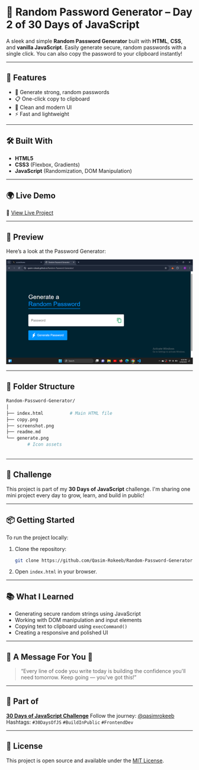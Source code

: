 
# 🔐 Random Password Generator – Day 2 of 30 Days of JavaScript

A sleek and simple **Random Password Generator** built with **HTML**, **CSS**, and **vanilla JavaScript**. Easily generate secure, random passwords with a single click. You can also copy the password to your clipboard instantly!

---

## 🚀 Features

* 🔁 Generate strong, random passwords
* 📋 One-click copy to clipboard
* 🎨 Clean and modern UI
* ⚡ Fast and lightweight

---

## 🛠️ Built With

* **HTML5**
* **CSS3** (Flexbox, Gradients)
* **JavaScript** (Randomization, DOM Manipulation)

---

## 🌍 Live Demo

🔗 [View Live Project](https://qasim-rokeeb.github.io/Random-Password-Generator/)

---

## 📸 Preview

Here’s a look at the Password Generator:

![App Preview](https://raw.githubusercontent.com/Qasim-Rokeeb/Random-Password-Generator/main/screenshot.png)

---

## 📂 Folder Structure

```bash
Random-Password-Generator/
│
├── index.html          # Main HTML file
├── copy.png
├── screenshot.png
├── readme.md
└── generate.png   
        # Icon assets
   
````

---

## 📅 Challenge

This project is part of my **30 Days of JavaScript** challenge. I'm sharing one mini project every day to grow, learn, and build in public!

---

## 📦 Getting Started

To run the project locally:

1. Clone the repository:

   ```bash
   git clone https://github.com/Qasim-Rokeeb/Random-Password-Generator
   ```

2. Open `index.html` in your browser.

---

## 📚 What I Learned

* Generating secure random strings using JavaScript
* Working with DOM manipulation and input elements
* Copying text to clipboard using `execCommand()`
* Creating a responsive and polished UI

---

## 🌟 A Message For You 🙂

> “Every line of code you write today is building the confidence you'll need tomorrow. Keep going — you've got this!”

---

## 🧩 Part of

**[30 Days of JavaScript Challenge](#)**
Follow the journey: [@qasimrokeeb](https://x.com/qasimrokeeb)
Hashtags: `#30DaysOfJS` `#BuildInPublic` `#FrontendDev`

---

## 📜 License

This project is open source and available under the [MIT License](LICENSE).

```
